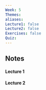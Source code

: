 ```yaml
---
Week: 5
Themes: 
aliases: 
Lecture1: false
Lecture2: false
Exercises: false
Quiz:
---
```


## Notes

#### Lecture 1

#### Lecture 2

